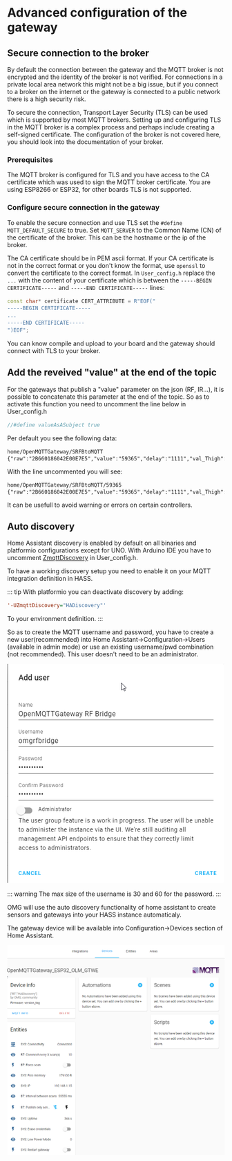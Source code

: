 # Advanced configuration of the gateway

## Secure connection to the broker
By default the connection between the gateway and the MQTT broker is not encrypted and the identity of the broker is not verified.
For connections in a private local area network this might not be a big issue, but if you connect to a broker on the internet or the gateway is connected to a public network there is a high security risk.

To secure the connection, Transport Layer Security (TLS) can be used which is supported by most MQTT brokers.
Setting up and configuring TLS in the MQTT broker is a complex process and perhaps include creating a self-signed certificate.
The configuration of the broker is not covered here, you should look into the documentation of your broker.

### Prerequisites
The MQTT broker is configured for TLS and you have access to the CA certificate which was used to sign the MQTT broker certificate.
You are using ESP8266 or ESP32, for other boards TLS is not supported.

### Configure secure connection in the gateway
To enable the secure connection and use TLS set the `#define MQTT_DEFAULT_SECURE` to true.
Set `MQTT_SERVER` to the Common Name (CN) of the certificate of the broker.
This can be the hostname or the ip of the broker.

The CA certificate should be in PEM ascii format.
If your CA certificate is not in the correct format or you don't know the format, use `openssl` to convert the certificate to the correct format.
In `User_config.h` replace the `...` with the content of your certificate which is between the `-----BEGIN CERTIFICATE-----` and `-----END CERTIFICATE-----` lines:
```cpp
const char* certificate CERT_ATTRIBUTE = R"EOF("
-----BEGIN CERTIFICATE-----
...
-----END CERTIFICATE-----
")EOF";
```

You can know compile and upload to your board and the gateway should connect with TLS to your broker.

## Add the reveived "value" at the end of the topic
For the gateways that publish a "value" parameter on the json (RF, IR...), it is possible to concatenate this parameter at the end of the topic.
So as to activate this function you need to uncomment the line below in User_config.h

``` cpp
//#define valueAsASubject true 
```

Per default you see the following data:
```
home/OpenMQTTGateway/SRFBtoMQTT {"raw":"2B660186042E00E7E5","value":"59365","delay":"1111","val_Thigh":"390","val_Tlow":"1070"}
```

With the line uncommented you will see:
```
home/OpenMQTTGateway/SRFBtoMQTT/59365 {"raw":"2B660186042E00E7E5","value":"59365","delay":"1111","val_Thigh":"390","val_Tlow":"1070"}
```

It can be usefull to avoid warning or errors on certain controllers.

## Auto discovery
Home Assistant discovery is enabled by default on all binaries and platformio configurations except for UNO. With Arduino IDE you have to uncomment [ZmqttDiscovery](https://github.com/1technophile/OpenMQTTGateway/blob/0180a0dbd55ed8e0799e30ee84f68070a6f478fa/User_config.h#L99) in User_config.h. 

To have a working discovery setup you need to enable it on your MQTT integration definition in HASS.

::: tip
With platformio you can deactivate discovery by adding:
``` ini
'-UZmqttDiscovery="HADiscovery"'
```
To your environment definition.
:::

So as to create the MQTT username and password, you have to create a new user(recommended) into Home Assistant->Configuration->Users (available in admin mode) or use an existing username/pwd combination (not recommended). This user doesn't need to be an administrator.

![](../img/OpenMQTTGateway-Configuration-Home-Assistant.png)

::: warning
The max size of the username is 30 and 60 for the password.
:::

OMG will use the auto discovery functionality of home assistant to create sensors and gateways into your HASS instance automaticaly.

The gateway device will be available into Configuration->Devices section of Home Assistant.

![](../img/OpenMQTTGateway_Home_Assistant_MQTT_discovery.png)
